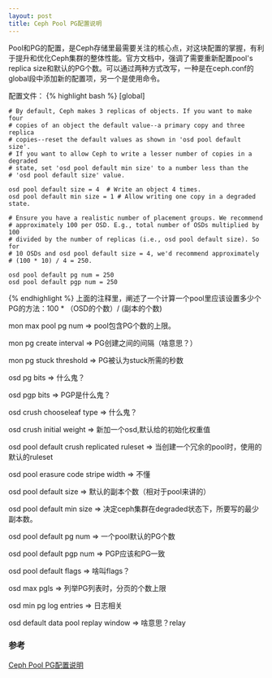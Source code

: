 ```yaml
---
layout: post
title: Ceph Pool PG配置说明
---
```


Pool和PG的配置，是Ceph存储里最需要关注的核心点，对这块配置的掌握，有利于提升和优化Ceph集群的整体性能。官方文档中，强调了需要重新配置pool's replica size和默认的PG个数。可以通过两种方式改写，一种是在ceph.conf的global段中添加新的配置项，另一个是使用命令。

配置文件：
{% highlight bash %}
[global]

    # By default, Ceph makes 3 replicas of objects. If you want to make four 
    # copies of an object the default value--a primary copy and three replica 
    # copies--reset the default values as shown in 'osd pool default size'.
    # If you want to allow Ceph to write a lesser number of copies in a degraded 
    # state, set 'osd pool default min size' to a number less than the
    # 'osd pool default size' value.

    osd pool default size = 4  # Write an object 4 times.
    osd pool default min size = 1 # Allow writing one copy in a degraded state.

    # Ensure you have a realistic number of placement groups. We recommend
    # approximately 100 per OSD. E.g., total number of OSDs multiplied by 100 
    # divided by the number of replicas (i.e., osd pool default size). So for
    # 10 OSDs and osd pool default size = 4, we'd recommend approximately
    # (100 * 10) / 4 = 250.

    osd pool default pg num = 250
    osd pool default pgp num = 250
{% endhighlight %}
上面的注释里，阐述了一个计算一个pool里应该设置多少个PG的方法：100 * （OSD的个数）/ (副本的个数)

mon max pool pg num => pool包含PG个数的上限。

mon pg create interval => PG创建之间的间隔（啥意思？）

mon pg stuck threshold => PG被认为stuck所需的秒数

osd pg bits => 什么鬼？

osd pgp bits => PGP是什么鬼？

osd crush chooseleaf type => 什么鬼？

osd crush initial weight => 新加一个osd,默认给的初始化权重值

osd pool default crush replicated ruleset => 当创建一个冗余的pool时，使用的默认的ruleset

osd pool erasure code stripe width => 不懂

osd pool default size => 默认的副本个数（相对于pool来讲的）

osd pool default min size => 决定ceph集群在degraded状态下，所要写的最少副本数。

osd pool default pg num => 一个pool默认的PG个数

osd pool default pgp num => PGP应该和PG一致

osd pool default flags => 啥叫flags？

osd max pgls => 列举PG列表时，分页的个数上限

osd min pg log entries => 日志相关

osd default data pool replay window => 啥意思？relay

### 参考
[Ceph Pool PG配置说明](http://docs.ceph.com/docs/master/rados/configuration/pool-pg-config-ref/) 
